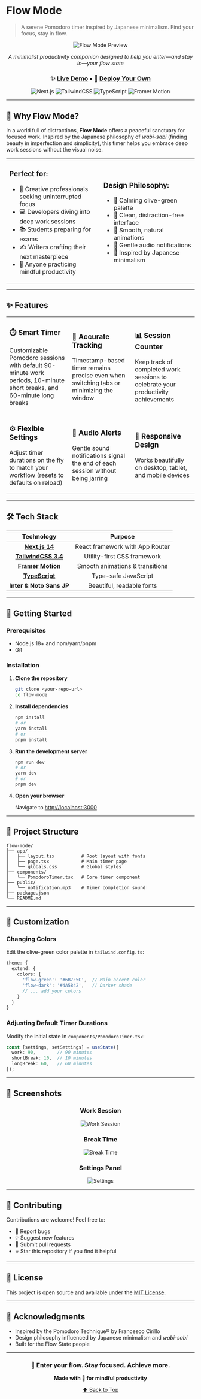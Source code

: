 # Flow Mode

> A serene Pomodoro timer inspired by Japanese minimalism. Find your focus, stay in flow.

<div align="center">

![Flow Mode Preview](https://via.placeholder.com/900x500/6B7F5C/FFFFFF?text=🌿+Flow+Mode+Timer)

*A minimalist productivity companion designed to help you enter—and stay in—your flow state*

### ✨ [Live Demo](#) • 🚀 [Deploy Your Own](https://vercel.com/new)

![Next.js](https://img.shields.io/badge/Next.js-14.0-black?style=flat-square&logo=next.js)
![TailwindCSS](https://img.shields.io/badge/TailwindCSS-3.4-38B2AC?style=flat-square&logo=tailwind-css)
![TypeScript](https://img.shields.io/badge/TypeScript-5.3-3178C6?style=flat-square&logo=typescript)
![Framer Motion](https://img.shields.io/badge/Framer_Motion-10.16-0055FF?style=flat-square)

</div>

---

## 🌸 Why Flow Mode?

In a world full of distractions, **Flow Mode** offers a peaceful sanctuary for focused work. Inspired by the Japanese philosophy of *wabi-sabi* (finding beauty in imperfection and simplicity), this timer helps you embrace deep work sessions without the visual noise.

<table>
<tr>
<td width="50%">

### Perfect for:
- 🎨 Creative professionals seeking uninterrupted focus
- 💻 Developers diving into deep work sessions
- 📚 Students preparing for exams
- ✍️ Writers crafting their next masterpiece
- 🧘 Anyone practicing mindful productivity

</td>
<td width="50%">

### Design Philosophy:
- 🍃 Calming olive-green palette
- 🎋 Clean, distraction-free interface
- 🌊 Smooth, natural animations
- 🎐 Gentle audio notifications
- 🪷 Inspired by Japanese minimalism

</td>
</tr>
</table>

---

## ✨ Features

<table>
<tr>
<td width="33%">

### ⏱️ Smart Timer
Customizable Pomodoro sessions with default 90-minute work periods, 10-minute short breaks, and 60-minute long breaks

</td>
<td width="33%">

### 🎯 Accurate Tracking
Timestamp-based timer remains precise even when switching tabs or minimizing the window

</td>
<td width="33%">

### 📊 Session Counter
Keep track of completed work sessions to celebrate your productivity achievements

</td>
</tr>
<tr>
<td width="33%">

### ⚙️ Flexible Settings
Adjust timer durations on the fly to match your workflow (resets to defaults on reload)

</td>
<td width="33%">

### 🔔 Audio Alerts
Gentle sound notifications signal the end of each session without being jarring

</td>
<td width="33%">

### 📱 Responsive Design
Works beautifully on desktop, tablet, and mobile devices

</td>
</tr>
</table>

---

## 🛠️ Tech Stack

<div align="center">

| Technology | Purpose |
|:----------:|:-------:|
| **[Next.js 14](https://nextjs.org/)** | React framework with App Router |
| **[TailwindCSS 3.4](https://tailwindcss.com/)** | Utility-first CSS framework |
| **[Framer Motion](https://www.framer.com/motion/)** | Smooth animations & transitions |
| **[TypeScript](https://www.typescriptlang.org/)** | Type-safe JavaScript |
| **Inter & Noto Sans JP** | Beautiful, readable fonts |

</div>

---

## 🚀 Getting Started

### Prerequisites

- Node.js 18+ and npm/yarn/pnpm
- Git

### Installation

1. **Clone the repository**
   ```bash
   git clone <your-repo-url>
   cd flow-mode
   ```

2. **Install dependencies**
   ```bash
   npm install
   # or
   yarn install
   # or
   pnpm install
   ```

3. **Run the development server**
   ```bash
   npm run dev
   # or
   yarn dev
   # or
   pnpm dev
   ```

4. **Open your browser**

   Navigate to [http://localhost:3000](http://localhost:3000)

---

## 📁 Project Structure

```
flow-mode/
├── app/
│   ├── layout.tsx          # Root layout with fonts
│   ├── page.tsx            # Main timer page
│   └── globals.css         # Global styles
├── components/
│   └── PomodoroTimer.tsx   # Core timer component
├── public/
│   └── notification.mp3    # Timer completion sound
├── package.json
└── README.md
```

---

## 🎨 Customization

### Changing Colors

Edit the olive-green color palette in `tailwind.config.ts`:

```typescript
theme: {
  extend: {
    colors: {
      'flow-green': '#6B7F5C',  // Main accent color
      'flow-dark': '#4A5842',   // Darker shade
      // ... add your colors
    }
  }
}
```

### Adjusting Default Timer Durations

Modify the initial state in `components/PomodoroTimer.tsx`:

```typescript
const [settings, setSettings] = useState({
  work: 90,        // 90 minutes
  shortBreak: 10,  // 10 minutes
  longBreak: 60,   // 60 minutes
});
```

---

## 🌟 Screenshots

<div align="center">

### Work Session
![Work Session](https://via.placeholder.com/700x400/6B7F5C/FFFFFF?text=Work+Session+View)

### Break Time
![Break Time](https://via.placeholder.com/700x400/8FA97A/FFFFFF?text=Break+Time+View)

### Settings Panel
![Settings](https://via.placeholder.com/700x400/5C6B51/FFFFFF?text=Settings+View)

</div>

---

## 🤝 Contributing

Contributions are welcome! Feel free to:

- 🐛 Report bugs
- 💡 Suggest new features
- 🔧 Submit pull requests
- ⭐ Star this repository if you find it helpful

---

## 📝 License

This project is open source and available under the [MIT License](LICENSE).

---

## 🙏 Acknowledgments

- Inspired by the Pomodoro Technique® by Francesco Cirillo
- Design philosophy influenced by Japanese minimalism and *wabi-sabi*
- Built for the Flow State people

---

<div align="center">

### 🍃 Enter your flow. Stay focused. Achieve more.

**Made with 💚 for mindful productivity**

[⬆ Back to Top](#-flow-mode)

</div>
